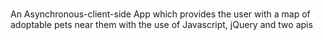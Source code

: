 # 
An Asynchronous-client-side App which provides the user with a map of adoptable pets near them with the use of Javascript, jQuery and two apis
